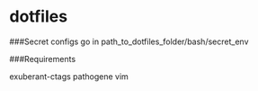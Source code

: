 dotfiles
========

###Secret configs go in
path_to_dotfiles_folder/bash/secret_env

###Requirements

exuberant-ctags
pathogene
vim